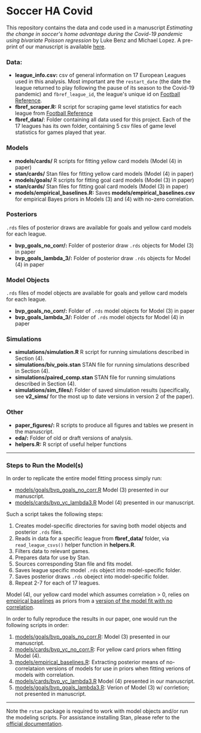 # Soccer HA Covid
This repository contains the data and code used in a manuscript _Estimating the change in soccer's home advantage during the Covid-19 pandemic using bivariate Poisson regression_ by Luke Benz and Michael Lopez. A pre-print of our manuscript is available [here](https://arxiv.org/abs/2012.14949).

### Data:

* __league_info.csv:__ csv of general information on 17 European Leagues used in this analysis. Most important are the `restart_date` (the date the league returned to play following the pause of its season to the Covid-19 pandemic) and `fbref_league_id`, the league's unique id on [Football Reference](https://fbref.com/en/).
* __fbref_scraper.R:__ R script for scraping game level statistics for each league from [Football Reference](https://fbref.com/en/)
* __fbref_data/__: Folder containing all data used for this project. Each of the 17 leagues has its own folder, containing 5 csv files of game level statistics for games played that year. 

### Models

* __models/cards/__ R scripts for fitting yellow card models (Model (4) in paper)
* __stan/cards/__ Stan files for fitting yellow card models (Model (4) in paper)
* __models/goals/__ R scripts for fitting goal card models (Model (3) in paper)
* __stan/cards/__ Stan files for fitting goal card models (Model (3) in paper)
* __models/empirical_baselines.R:__ Saves __models/empirical_baselines.csv__ for empirical Bayes priors in Models (3) and (4) with no-zero correlation.

### Posteriors
`.rds` files of posterior draws are available for goals and yellow card models for each league. 

* __bvp_goals_no_corr/:__ Folder of posterior draw `.rds` objects for Model (3) in paper
* __bvp_goals_lambda_3/:__ Folder of posterior draw `.rds` objects for Model (4) in paper

### Model Objects
`.rds` files of model objects are available for goals and yellow card models for each league. 

* __bvp_goals_no_corr/:__ Folder of `.rds` model objects for Model (3) in paper
* __bvp_goals_lambda_3/:__ Folder of `.rds` model objects for Model (4) in paper

### Simulations

* __simulations/simulation.R__ R script for running simulations described in Section (4).
* __simulations/biv_pois.stan__ STAN file for running simulations described in Section (4).
* __simulations/paired_comp.stan__ STAN file for running simulations described in Section (4).
* __simulations/sim_files/:__ Folder of saved simulation results (specifically, see __v2_sims/__ for the most up to date versions in version 2 of the paper).

### Other

* __paper_figures/:__ R scripts to produce all figures and tables we present in the manuscript.
* __eda/:__ Folder of old or draft versions of analysis.
* __helpers.R:__ R script of useful helper functions

---

### Steps to Run the Model(s)
In order to replicate the entire model fitting process simply run:

* [models/goals/bvp_goals_no_corr.R](https://github.com/lbenz730/soccer_ha_covid/blob/master/models/goals/bvp_goals_no_corr.R) Model (3) presented in our manuscript. 
* [models/cards/bvp_yc_lambda3.R](https://github.com/lbenz730/soccer_ha_covid/blob/master/models/cards/bvp_yc_lambda3.R) Model (4) presented in our manuscript. 

Such a script takes the following steps:

1. Creates model-specific directories for saving both model objects and posterior `.rds` files.
2. Reads in data for a specific league from __fbref_data/__ folder, via `read_league_csvs()` helper function in __helpers.R__.
3. Filters data to relevant games.
4. Prepares data for use by Stan.
5. Sources corresponding Stan file and fits model.
6. Saves league specific model `.rds` object into model-specific folder.
7. Saves posterior draws `.rds` obeject into model-specific folder.
8. Repeat 2-7 for each of 17 leagues. 

Model (4), our yellow card model which assumes correlation > 0, relies on [empirical baselines](https://github.com/lbenz730/soccer_ha_covid/blob/master/models/empirical_baselines.csv) as priors from a [version of the model fit with no correlation](https://github.com/lbenz730/soccer_ha_covid/blob/master/models/cards/bvp_yc_no_corr.R). 

In order to fully reproduce the results in our paper, one would run the following scripts in order:

1. [models/goals/bvp_goals_no_corr.R](https://github.com/lbenz730/soccer_ha_covid/blob/master/models/goals/bvp_goals_no_corr.R): Model (3) presented in our manuscript. 
2. [models/cards/bvp_yc_no_corr.R](https://github.com/lbenz730/soccer_ha_covid/blob/master/models/cards/bvp_yc_no_corr.R): For yellow card priors when fitting Model (4). 
3. [models/empirical_baselines.R](): Extracting posterior means of no-correlataion versions of models for use in priors when fitting verions of models with correlation.
4. [models/cards/bvp_yc_lambda3.R](https://github.com/lbenz730/soccer_ha_covid/blob/master/models/cards/bvp_yc_lambda3.R) Model (4) presented in our manuscript.
5. [models/goals/bvp_goals_lambda3.R](https://github.com/lbenz730/soccer_ha_covid/blob/master/models/goals/bvp_goals_lambda3.R): Verion of Model (3) w/ corrletion; not presented in manuscript.


---

Note the `rstan` package is required to work with model objects and/or run the modeling scripts. For assistance installing Stan, please refer to the [official documentation](https://github.com/stan-dev/rstan/wiki/RStan-Getting-Started).
